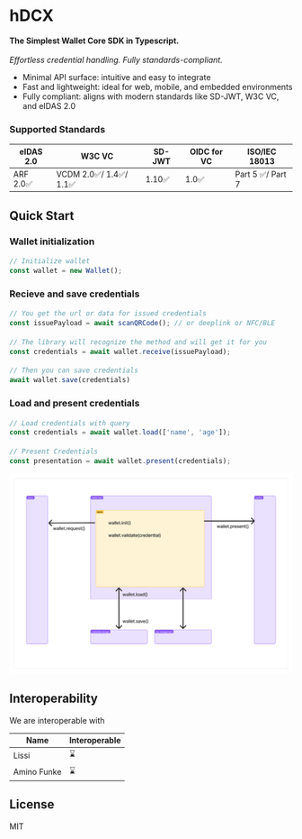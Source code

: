 # hDCX

**The Simplest Wallet Core SDK in Typescript.**<br/><br/>
_Effortless credential handling. Fully standards-compliant._

- Minimal API surface: intuitive and easy to integrate
- Fast and lightweight: ideal for web, mobile, and embedded environments
- Fully compliant: aligns with modern standards like SD-JWT, W3C VC, and eIDAS 2.0

### Supported Standards
| eIDAS 2.0 | W3C VC   | SD-JWT | OIDC for VC | ISO/IEC 18013 |
|-----------|----------|--------|--------------|----------------|
| ARF 2.0✅ | VCDM 2.0✅/ 1.4✅/ 1.1✅ | 1.10✅| 1.0✅| Part 5 ✅/ Part 7  |


  
<!-- View full documentation on [here]() -->

## Quick Start

### Wallet initialization
```ts
// Initialize wallet
const wallet = new Wallet();
```
### Recieve and save credentials
```ts
// You get the url or data for issued credentials
const issuePayload = await scanQRCode(); // or deeplink or NFC/BLE

// The library will recognize the method and will get it for you
const credentials = await wallet.receive(issuePayload);

// Then you can save credentials
await wallet.save(credentials)
```
### Load and present credentials
```ts
// Load credentials with query
const credentials = await wallet.load(['name', 'age']);

// Present Credentials
const presentation = await wallet.present(credentials);
```

![img](/assets/wallet.png)

## Interoperability

We are interoperable with

| Name        | Interoperable |
| ----------- | ------------- |
| Lissi       | ⌛            |
| Amino Funke | ⌛            |

## License

MIT
